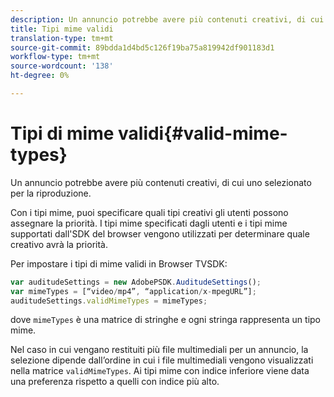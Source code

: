 ```yaml
---
description: Un annuncio potrebbe avere più contenuti creativi, di cui uno selezionato per la riproduzione.
title: Tipi mime validi
translation-type: tm+mt
source-git-commit: 89bdda1d4bd5c126f19ba75a819942df901183d1
workflow-type: tm+mt
source-wordcount: '138'
ht-degree: 0%

---
```



# Tipi di mime validi{#valid-mime-types}

Un annuncio potrebbe avere più contenuti creativi, di cui uno selezionato per la riproduzione.

Con i tipi mime, puoi specificare quali tipi creativi gli utenti possono assegnare la priorità. I tipi mime specificati dagli utenti e i tipi mime supportati dall&#39;SDK del browser vengono utilizzati per determinare quale creativo avrà la priorità.

Per impostare i tipi di mime validi in Browser TVSDK:

```js
var auditudeSettings = new AdobePSDK.AuditudeSettings(); 
var mimeTypes = [“video/mp4”, “application/x-mpegURL”]; 
auditudeSettings.validMimeTypes = mimeTypes; 
```

dove `mimeTypes` è una matrice di stringhe e ogni stringa rappresenta un tipo mime.

Nel caso in cui vengano restituiti più file multimediali per un annuncio, la selezione dipende dall’ordine in cui i file multimediali vengono visualizzati nella matrice `validMimeTypes`. Ai tipi mime con indice inferiore viene data una preferenza rispetto a quelli con indice più alto.
